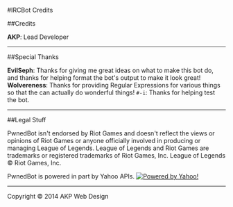 #IRCBot Credits

##Credits

**AKP**: Lead Developer

- - - - - - - - - - - - - - - - - - - - - - - - - - - - - - - - - - - - - - - - - - - - - - - - - - - - - - - - - - - -

##Special Thanks

**EvilSeph**: Thanks for giving me great ideas on what to make this bot do, and thanks for helping format the bot's output to make it look great!
**Wolvereness**: Thanks for providing Regular Expressions for various things so that the can actually do wonderful things!
`#-i`: Thanks for helping test the bot.

- - - - - - - - - - - - - - - - - - - - - - - - - - - - - - - - - - - - - - - - - - - - - - - - - - - - - - - - - - - -

##Legal Stuff

PwnedBot isn't endorsed by Riot Games and doesn't reflect the views or opinions of Riot Games or anyone officially involved in producing or managing League of Legends. League of Legends and Riot Games are trademarks or registered trademarks of Riot Games, Inc. League of Legends © Riot Games, Inc.

PwnedBot is powered in part by Yahoo APIs.
[![Powered by Yahoo!](http://poweredby.yahoo.com/purple.png "Powered by Yahoo!")](https://www.yahoo.com/ "Powered by Yahoo!")


- - - - - - - - - - - - - - - - - - - - - - - - - - - - - - - - - - - - - - - - - - - - - - - - - - - - - - - - - - - -

Copyright &copy; 2014 AKP Web Design